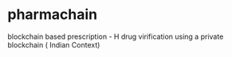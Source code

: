 # pharmachain


blockchain based prescription - H drug virification using a private blockchain ( Indian Context) 
